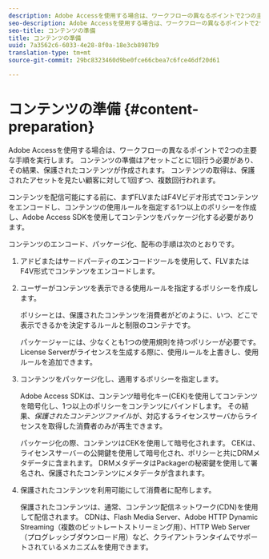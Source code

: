 ```yaml
---
description: Adobe Accessを使用する場合は、ワークフローの異なるポイントで2つの主要な手順を実行します。 コンテンツの準備はアセットごとに1回行う必要があり、その結果、保護されたコンテンツが作成されます。 コンテンツの取得は、保護されたアセットを見たい顧客に対して1回ずつ、複数回行われます。
seo-description: Adobe Accessを使用する場合は、ワークフローの異なるポイントで2つの主要な手順を実行します。 コンテンツの準備はアセットごとに1回行う必要があり、その結果、保護されたコンテンツが作成されます。 コンテンツの取得は、保護されたアセットを見たい顧客に対して1回ずつ、複数回行われます。
seo-title: コンテンツの準備
title: コンテンツの準備
uuid: 7a3562c6-6033-4e28-8f0a-18e3cb8987b9
translation-type: tm+mt
source-git-commit: 29bc8323460d9be0fce66cbea7c6fce46df20d61

---
```



# コンテンツの準備 {#content-preparation}

Adobe Accessを使用する場合は、ワークフローの異なるポイントで2つの主要な手順を実行します。 コンテンツの準備はアセットごとに1回行う必要があり、その結果、保護されたコンテンツが作成されます。 コンテンツの取得は、保護されたアセットを見たい顧客に対して1回ずつ、複数回行われます。

コンテンツを配信可能にする前に、まずFLVまたはF4Vビデオ形式でコンテンツをエンコードし、コンテンツの使用ルールを指定する1つ以上のポリシーを作成し、Adobe Access SDKを使用してコンテンツをパッケージ化する必要があります。

コンテンツのエンコード、パッケージ化、配布の手順は次のとおりです。

1. アドビまたはサードパーティのエンコードツールを使用して、FLVまたはF4V形式でコンテンツをエンコードします。
1. ユーザーがコンテンツを表示できる使用ルールを指定するポリシーを作成します。

   ポリシーとは、保護されたコンテンツを消費者がどのように、いつ、どこで表示できるかを決定するルールと制限のコンテナです。

   パッケージャーには、少なくとも1つの使用規則を持つポリシーが必要です。 License Serverがライセンスを生成する際に、使用ルールを上書きし、使用ルールを追加できます。

1. コンテンツをパッケージ化し、適用するポリシーを指定します。

   Adobe Access SDKは、コンテンツ暗号化キー(CEK)を使用してコンテンツを暗号化し、1つ以上のポリシーをコンテンツにバインドします。 その結果、*保護されたコンテンツファイル*が、対応するライセンスサーバからライセンスを取得した消費者のみが再生できます。

   パッケージ化の際、コンテンツはCEKを使用して暗号化されます。 CEKは、ライセンスサーバーの公開鍵を使用して暗号化され、ポリシーと共にDRMメタデータに含まれます。 DRMメタデータはPackagerの秘密鍵を使用して署名され、保護されたコンテンツにメタデータが含まれます。

1. 保護されたコンテンツを利用可能にして消費者に配布します。

   保護されたコンテンツは、通常、コンテンツ配信ネットワーク(CDN)を使用して配信されます。 CDNは、Flash Media Server、Adobe HTTP Dynamic Streaming（複数のビットレートストリーミング用）、HTTP Web Server（プログレッシブダウンロード用）など、クライアントランタイムでサポートされているメカニズムを使用できます。

